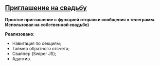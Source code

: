 ## [Приглашение на свадьбу](https://aguchkov.github.io/wedding-invitation/)

**Простое приглашение с функцией отправки сообщения в телеграмм. Использовал на собственной свадьбе)**

**Реализовано:**
- Навигация по секциям;
- Таймер обратного отсчета;
- Свайпер (Swiper JS);
- Адаптив.
